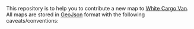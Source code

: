 This repository is to help you to contribute a new map to [White Cargo Van](http://www.whitecargovan.com). All maps are 
stored in [GeoJson](http://geojson.org/) format with the following caveats/conventions:

